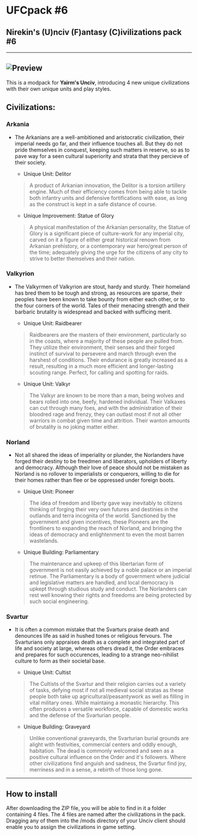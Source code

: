 # UFCpack #6
## Nirekin's (U)nciv (F)antasy (C)ivilizations pack #6
---
![Preview](https://cdn.discordapp.com/attachments/556615339849416736/698993077288697926/UFCpack3.png)
---
This is a modpack for **Yairm's Unciv**, introducing 4 new unique civilizations with their own unique units and play styles.
## Civilizations:
### Arkania
* The Arkanians are a well-ambitioned and aristocratic civilization, their imperial needs go far, and their influence touches all. But they do not pride themselves in conquest, keeping such matters in reserve, so as to pave way for a seen cultural superiority and strata that they percieve of their society.

  * Unique Unit: Delitor
  >A product of Arkanian innovation, the Delitor is a torsion artillery engine. Much of their efficiency comes from being able to tackle both infantry units and defensive fortifications with ease, as long as the construct is kept in a safe distance of course.
  
  * Unique Improvement: Statue of Glory
  >A physical manifestation of the Arkanian personality, the Statue of Glory is a significant piece of culture-work for any imperial city, carved on it a figure of either great historical renown from Arkanian prehistory, or a contemporary war hero/great person of the time; adequately giving the urge for the citizens of any city to strive to better themselves and their nation.

### Valkyrion
* The Valkyrmen of Valkyrion are stout, hardy and sturdy. Their homeland has bred them to be tough and strong, as resources are sparse, their peoples have been known to take bounty from either each other, or to the four corners of the world. Tales of their menacing strength and their barbaric brutality is widespread and backed with sufficing merit.

  * Unique Unit: Raidbearer
  >Raidbearers are the masters of their environment, particularly so in the coasts, where a majority of these people are pulled from. They utilize their environment, their senses and their forged instinct of survival to persevere and march through even the harshest of conditions. Their endurance is greatly increased as a result, resulting in a much more efficient and longer-lasting scouting range. Perfect, for calling and spotting for raids.
  
  * Unique Unit: Valkyr
  >The Valkyr are known to be more than a man, being wolves and bears rolled into one, beefy, hardened individual. Their Valkaxes can cut through many foes, and with the administration of their bloodred rage and frenzy, they can outlast most if not all other warriors in combat given time and attrition. Their wanton amounts of brutality is no joking matter either.

### Norland
* Not all shared the ideas of imperiality or plunder, the Norlanders have forged their destiny to be freedmen and liberators, upholders of liberty and democracy. Although their love of peace should not be mistaken as Norland is no rollover to imperialists or conquerors, willing to die for their homes rather than flee or be oppressed under foreign boots.

  * Unique Unit: Pioneer
  >The idea of freedom and liberty gave way inevitably to citizens thinking of forging their very own futures and destinies in the outlands and terra incognita of the world. Sanctioned by the government and given incentives, these Pioneers are the frontliners to expanding the reach of Norland, and bringing the ideas of democracy and enlightenment to even the most barren wastelands.
  
  * Unique Building: Parliamentary
  >The maintenance and upkeep of this libertarian form of government is not easily achieved by a noble palace or an imperial retinue. The Parliamentary is a body of government where judicial and legislative matters are handled, and local democracy is upkept through studious study and conduct. The Norlanders can rest well knowing their rights and freedoms are being protected by such social engineering.
  
### Svartur
* It is often a common mistake that the Svarturs praise death and denounces life as said in hushed tones or religious fervours. The Svarturians only appraises death as a complete and integrated part of life and society at large, whereas others dread it, the Order embraces and prepares for such occurences, leading to a strange neo-nihilist culture to form as their societal base.

  * Unique Unit: Cultist
  >The Cultists of the Svartur and their religion carries out a variety of tasks, defying most if not all medieval social stratas as these people both take up agricultural/peasantywork as well as filling in vital military ones. While maintaing a monastic hierarchy. This often produces a versatile workforce, capable of domestic works and the defense of the Svarturian people.
 
  * Unique Building: Graveyard
  > Unlike conventional graveyards, the Svarturian burial grounds are alight with festivities, commercial centers and oddly enough, habitation. The dead is commonly welcomed and seen as a positive cultural influence on the Order and it's followers. Where other civilizations find anguish and sadness, the Svartur find joy, merriness and in a sense, a rebirth of those long gone.
---
## How to install
After downloading the ZIP file, you will be able to find in it a folder containing 4 files. The 4 files are named after the civilizations in the pack. Dragging any of them into the /mods directory of your Unciv client should enable you to assign the civilizations in game setting.
